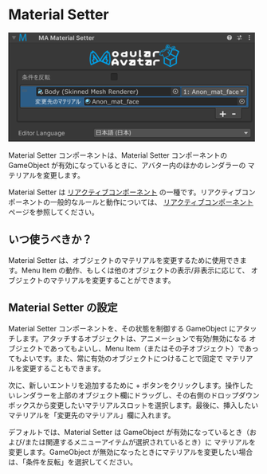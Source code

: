 ﻿# Material Setter

![Material Setter](material-setter.png)

Material Setter コンポーネントは、Material Setter コンポーネントの GameObject が有効になっているときに、アバター内のほかのレンダラーの
マテリアルを変更します。

Material Setter は [リアクティブコンポーネント](./index.md) の一種です。リアクティブコンポーネントの一般的なルールと動作については、
[リアクティブコンポーネント](./index.md) ページを参照してください。

## いつ使うべきか？

Material Setter は、オブジェクトのマテリアルを変更するために使用できます。Menu Item の動作、もしくは他のオブジェクトの表示/非表示に応じて、
オブジェクトのマテリアルを変更することができます。

## Material Setter の設定

Material Setter コンポーネントを、その状態を制御する GameObject にアタッチします。アタッチするオブジェクトは、アニメーションで有効/無効になる
オブジェクトであってもよいし、Menu Item（またはその子オブジェクト）であってもよいです。また、常に有効のオブジェクトにつけることで固定で
マテリアルを変更することもできます。

次に、新しいエントリを追加するために + ボタンをクリックします。操作したいレンダラーを上部のオブジェクト欄にドラッグし、その右側のドロップダウン
ボックスから変更したいマテリアルスロットを選択します。最後に、挿入したいマテリアルを「変更先のマテリアル」欄に入れます。

デフォルトでは、Material Setter は GameObject が有効になっているとき（および/または関連するメニューアイテムが選択されているとき）に
マテリアルを変更します。GameObject が無効になったときにマテリアルを変更したい場合は、「条件を反転」を選択してください。